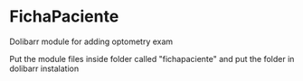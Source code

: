 FichaPaciente
=====================

Dolibarr module for adding optometry exam

Put the module files inside folder called "fichapaciente" and put the folder in dolibarr instalation
